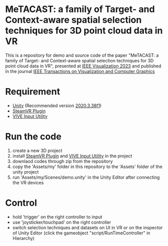 MeTACAST: a family of Target- and Context-aware spatial selection techniques for 3D point cloud data in VR
======
This is a repository for demo and source code of the paper "MeTACAST: a family of Target- and Context-aware spatial selection techniques for 3D point cloud data in VR", presented at [IEEE Visualization 2023](https://ieeevis.org/year/2023/welcome "VIS2023") and published in the journal [IEEE Transactions on Visualization and Computer Graphics](https://ieeexplore.ieee.org/xpl/RecentIssue.jsp?punumber=2945 "TVCG")

# Requirement
* [Unity](https://unity3d.com/get-unity/download "Unity download") (Recommended version [2020.3.38f1](https://unity.cn/releases/lts/2020 "Unity 2020.3.38f1"))
* [SteamVR Plugin](https://assetstore.unity.com/packages/tools/integration/steamvr-plugin-32647 "SteamVR Plugin")
* [VIVE Input Utility](https://assetstore.unity.com/packages/tools/integration/vive-input-utility-64219 "VIVE Input Utility")

# Run the code
1. create a new 3D project
2. install [SteamVR Plugin](https://assetstore.unity.com/packages/tools/integration/steamvr-plugin-32647 "SteamVR Plugin") and [VIVE Input Utility](https://assetstore.unity.com/packages/tools/integration/vive-input-utility-64219 "VIVE Input Utility") in the project
3. downlaod codes through zip from the repository
4. copy the 'Assets/my' folder in this repository to the 'Assets' folder of the unity project
5. run 'Assets/my/Scenes/demo.unity' in the Unity Editor after connecting the VR devices

# Control
* hold 'trigger' on the right controller to input
* use 'joysticker/touchpad' on the right controller
* switch selection techniques and datasets on UI in VR or on the inspector of Unity Editor (click the gameobject "script/RunTimeController" in Hierarchy)